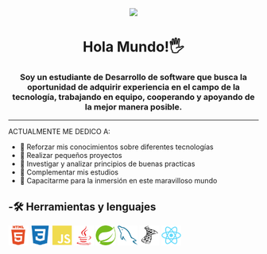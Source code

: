 
<div id="header" align="center">
    <img src="https://media.giphy.com/media/bGgsc5mWoryfgKBx1u/giphy.gif" width="200">
    <h1 align="center">Hola Mundo!🖐</h1>
    <h3 align="center">Soy un estudiante de Desarrollo de software que busca la oportunidad de adquirir experiencia en el campo de la tecnología, trabajando en equipo,  cooperando y apoyando de la mejor manera posible.
    </h3>
</div>

<!--
**miloRobles/miloRobles** is a ✨ _special_ ✨ repository because its `README.md` (this file) appears on your GitHub profile.

Here are some ideas to get you started:-->
---
ACTUALMENTE ME DEDICO A:
- 🔭 Reforzar mis conocimientos sobre diferentes tecnologías
- 🌱 Realizar pequeños proyectos  
- 👯 Investigar y analizar principios de buenas practicas 
- 🤔 Complementar mis estudios 
- 💬 Capacitarme para la inmersión en este maravilloso mundo   

<h2 align="left"> -🛠 Herramientas y lenguajes</h2>
<div>
    <img src="https://github.com/devicons/devicon/blob/master/icons/html5/html5-plain-wordmark.svg" alt="html" width="40" height="40">
    <img src="https://github.com/devicons/devicon/blob/master/icons/css3/css3-plain.svg" alt="css" width="40" height="40">
    <img src="https://github.com/devicons/devicon/blob/master/icons/javascript/javascript-plain.svg" alt="javascript" width="40" height="40">
    <img src="https://github.com/devicons/devicon/blob/master/icons/java/java-plain.svg" alt="java" width="40" height="40">
    <img src="https://github.com/devicons/devicon/blob/master/icons/spring/spring-original.svg" alt="springboot" width="40" height="40">
    <img src="https://github.com/devicons/devicon/blob/master/icons/mysql/mysql-plain.svg" alt="mysql" width="40" height="40">
    <img src="https://github.com/devicons/devicon/blob/master/icons/microsoftsqlserver/microsoftsqlserver-plain.svg" alt="sqlserver" width="40" height="40">
    <img src="https://github.com/devicons/devicon/blob/master/icons/react/react-original.svg" alt="react" width="40" height="40">
</div>
